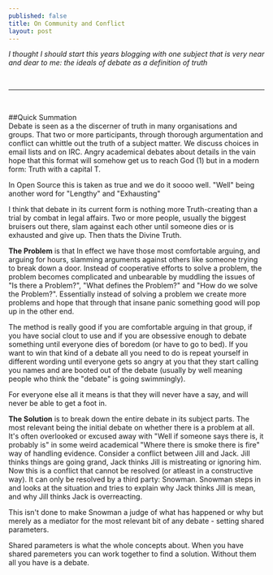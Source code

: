 ```yaml
---
published: false
title: On Community and Conflict
layout: post
---
```

_I thought I should start this years blogging with one subject that is very near and dear to me: the ideals of debate as a definition of truth_

<br>

---------------------------------------------

<br>

##Quick Summation <br>
Debate is seen as a the discerner of truth in many organisations and groups. That two or more participants, through thorough argumentation and conflict can whittle out the truth of a subject matter. We discuss choices in email lists and on IRC. Angry academical debates about details in the vain hope that this format will somehow get us to reach God (1) but in a modern form: Truth with a capital T.

In Open Source this is taken as true and we do it soooo well. "Well" being another word for "Lengthy" and "Exhausting" 

I think that debate in its current form is nothing more Truth-creating than a trial by combat in legal affairs. Two or more people, usually the biggest bruisers out there, slam against each other until someone dies or is exhausted and give up. Then thats the Divine Truth. 

__The Problem__ is that In effect we have those most comfortable arguing, and arguing for hours, slamming arguments against others like someone trying to break down a door. Instead of cooperative efforts to solve a problem, the problem becomes complicated and unbearable by muddling the issues of "Is there a Problem?", "What defines the Problem?" and "How do we solve the Problem?". Essentially instead of solving a problem we create more problems and hope that through that insane panic something good will pop up in the other end. 

The method is really good if you are comfortable arguing in that group, if you have social clout to use and if you are obsessive enough to debate something until everyone dies of boredom (or have to go to bed). If you want to win that kind of a debate all you need to do is repeat yourself in different wording until everyone gets so angry at you that they start calling you names and are booted out of the debate (usually by well meaning people who think the "debate" is going swimmingly).

For everyone else all it means is that they will never have a say, and will never be able to get a foot in.

__The Solution__ is to break down the entire debate in its subject parts. The most relevant being the initial debate on whether there is a problem at all. It's often overlooked or excused away with "Well if someone says there is, it probably is" in some weird academical "Where there is smoke there is fire" way of handling evidence. Consider a conflict between Jill and Jack. Jill thinks things are going grand, Jack thinks Jill is mistreating or ignoring him. Now this is a conflict that cannot be resolved (or atleast in a constructive way). It can only be resolved by a third party: Snowman. Snowman steps in and looks at the situation and tries to explain why Jack thinks Jill is mean, and why Jill thinks Jack is overreacting. 

This isn't done to make Snowman a judge of what has happened or why but merely as a mediator for the most relevant bit of any debate - setting shared parameters.

Shared parameters is what the whole concepts about. When you have shared paremeters you can work together to find a solution. Without them all you have is a debate.